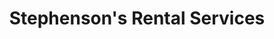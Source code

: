 ---
title: "Stephenson's Rental Services"
url: /brampton/stephensons-rental-services/
shop: storage rental
---